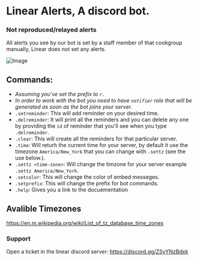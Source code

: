 # Linear Alerts, A discord bot.

### Not reproduced/relayed alerts
All alerts you see by our bot is set by a staff member of that cookgroup manually, Linear does not set any alerts.

![Image](https://cdn.discordapp.com/attachments/784637379830218752/792592599025319946/Alert_Bot_-_Showcase.png)

## Commands:
- *Assuming you've set the prefix to `r.`*
- *In order to work with the bot you need to have `notifier` role that will be generated as soon as the bot joins your server.*
- `.setreminder`: This will add reminder on your desired time.
- `.delreminder`: It will print all the reminders and you can delete any one by providing the `id` of reminder that you'll see when you type `.delreminder`.
- `.clear`: This will create all the reminders for that particular server.
- `.time`: Will returh the current time for your server, by default it use the timezone `America/New_York` that you can change with `.settz` (see the use below.).
- `.settz <time-zone>`: Will change the timzone for your server example `.settz America/New_York`.
- `.setcolor`: This will change the color of embed messeges.
- `.setprefix`: This will change the prefix for bot commands.
- `.help`: Gives you a link to the docuementation

## Avalible Timezones
https://en.m.wikipedia.org/wiki/List_of_tz_database_time_zones

### Support
Open a ticket in the linear discord server: https://discord.gg/ZSyYNzBdxk
